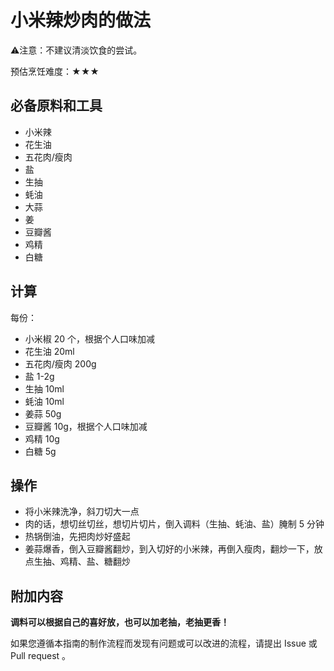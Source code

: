 # 小米辣炒肉的做法

⚠️注意：不建议清淡饮食的尝试。

预估烹饪难度：★★★

## 必备原料和工具

* 小米辣
* 花生油
* 五花肉/瘦肉
* 盐
* 生抽
* 蚝油
* 大蒜
* 姜
* 豆瓣酱
* 鸡精
* 白糖

## 计算

每份：

- 小米椒 20 个，根据个人口味加减
- 花生油 20ml
- 五花肉/瘦肉 200g
- 盐 1-2g
- 生抽 10ml
- 蚝油 10ml
- 姜蒜 50g
- 豆瓣酱 10g，根据个人口味加减
- 鸡精 10g
- 白糖 5g

## 操作

* 将小米辣洗净，斜刀切大一点
* 肉的话，想切丝切丝，想切片切片，倒入调料（生抽、蚝油、盐）腌制 5 分钟
* 热锅倒油，先把肉炒好盛起
* 姜蒜爆香，倒入豆瓣酱翻炒，到入切好的小米辣，再倒入瘦肉，翻炒一下，放点生抽、鸡精、盐、糖翻炒

## 附加内容

**调料可以根据自己的喜好放，也可以加老抽，老抽更香！**

如果您遵循本指南的制作流程而发现有问题或可以改进的流程，请提出 Issue 或 Pull request 。
